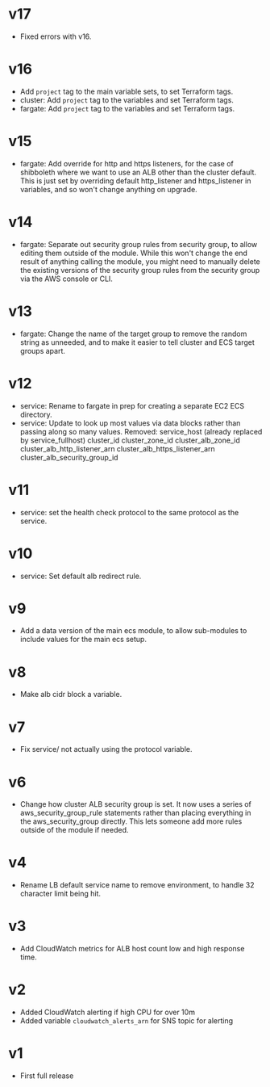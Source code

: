 # v17

* Fixed errors with v16.

# v16

* Add `project` tag to the main variable sets, to set Terraform tags.
* cluster: Add `project` tag to the variables and set Terraform tags.
* fargate: Add `project` tag to the variables and set Terraform tags.

# v15

* fargate: Add override for http and https listeners, for the case of
  shibboleth where we want to use an ALB other than the cluster default.  This
  is just set by overriding default http_listener and https_listener in
  variables, and so won't change anything on upgrade.

# v14

* fargate: Separate out security group rules from security group, to allow
  editing them outside of the module.  While this won't change the end result
  of anything calling the module, you might need to manually delete the
  existing versions of the security group rules from the security group via the
  AWS console or CLI.

# v13

* fargate: Change the name of the target group to remove the random string as
  unneeded, and to make it easier to tell cluster and ECS target groups apart.

# v12

* service: Rename to fargate in prep for creating a separate EC2 ECS directory.
* service: Update to look up most values via data blocks rather than passing
  along so many values.
    Removed:
      service_host (already replaced by service_fullhost)
      cluster_id
      cluster_zone_id
      cluster_alb_zone_id
      cluster_alb_http_listener_arn
      cluster_alb_https_listener_arn
      cluster_alb_security_group_id

# v11

* service: set the health check protocol to the same protocol as the
  service.

# v10

* service: Set default alb redirect rule.

# v9

* Add a data version of the main ecs module, to allow sub-modules to include
  values for the main ecs setup.

# v8

* Make alb cidr block a variable.

# v7

* Fix service/ not actually using the protocol variable.

# v6

* Change how cluster ALB security group is set.  It now uses a series of
  aws_security_group_rule statements rather than placing everything in the
  aws_security_group directly.  This lets someone add more rules outside of the
  module if needed.

# v4

* Rename LB default service name to remove environment, to handle 32 character
  limit being hit.

# v3

* Add CloudWatch metrics for ALB host count low and high response time.

# v2

* Added CloudWatch alerting if high CPU for over 10m
* Added variable `cloudwatch_alerts_arn` for SNS topic for alerting

# v1

* First full release
